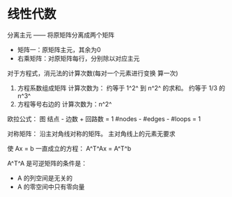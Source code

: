 # 线性代数
分离主元 —— 将原矩阵分离成两个矩阵
* 矩阵一：原矩阵主元，其余为0
* 右乘矩阵：对原矩阵每行，分别除以对应主元

对于方程式，消元法的计算次数(每对一个元素进行变换 算一次)
1. 方程系数组成矩阵 计算次数为： 约等于 1^2^ 到 n^2^  的求和。 约等于 1/3 的n^3^
2. 方程等号右边的 计算次数为：n^2^

欧拉公式：
图  结点 - 边数 + 回路数 = 1
    #nodes - #edges - #loops = 1
    

对称矩阵： 沿主对角线对称的矩阵。 主对角线上的元素无要求

使 Ax = b 一直成立的方程： A^T^Ax = A^T^b

A^T^A 是可逆矩阵的条件是：
* A 的列空间是无关的
* A 的零空间中只有零向量
